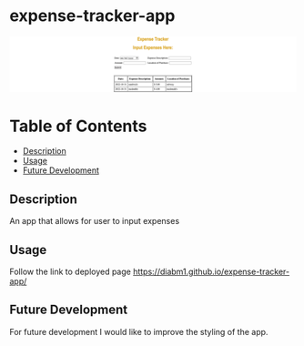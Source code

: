 # expense-tracker-app

![expense-tracker-app](./assets/images/expense-tracker-app.png)

# Table of Contents
  - [Description](#description)
  - [Usage](#usage)
  - [Future Development](#futuredevelopment)

## Description
An app that allows for user to input expenses

## Usage
Follow the link to deployed page https://diabm1.github.io/expense-tracker-app/

## Future Development
For future development I would like to improve the styling of the app.
